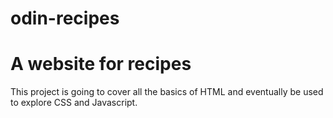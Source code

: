 # odin-recipes
<h1>A website for recipes</h1>
<p>This project is going to cover all the basics of HTML and eventually be used to explore CSS and Javascript.</p>

